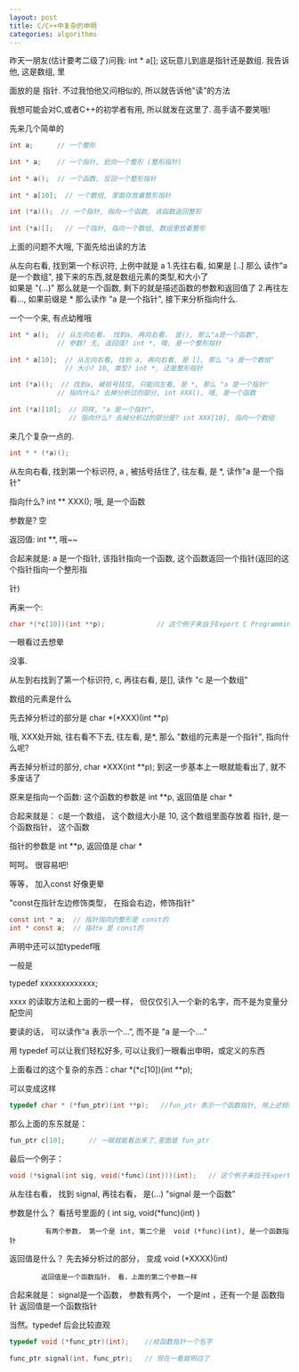 ```yaml
---
layout: post
title: C/C++中复杂的申明
categories: algorithms
---
```


昨天一朋友(估计要考二级了)问我:  int * a[];  这玩意儿到底是指针还是数组.  我告诉他, 这是数组, 里 

面放的是 指针. 不过我怕他又问相似的, 所以就告诉他"读"的方法 


我想可能会对C,或者C++的初学者有用, 所以就发在这里了. 高手请不要笑哦! 


先来几个简单的 

```c
int a;      // 一个整形  
  
int * a;    // 一个指针, 批向一个整形 (整形指针)  
  
int * a();  // 一个函数, 反回一个整形指针  
  
int * a[10];  // 一个数组, 里面存放着整形指针  
  
int (*a)();  // 一个指针, 指向一个函数, 该函数返回整形  
  
int (*a)[];   // 一个指针, 指向一个数组, 数组里放着整形  
```


上面的问题不大哦, 下面先给出读的方法 

从左向右看, 找到第一个标识符, 上例中就是 a 
  1.先往右看, 如果是 [..] 那么 读作"a 是一个数组", 接下来的东西,就是数组元素的类型,和大小了  
    如果是 "(...)"  那么就是一个函数, 剩下的就是描述函数的参数和返回值了 
  2.再往左看..., 如果前缀是 * 那么读作 "a 是一个指针", 接下来分析指向什么. 


一个一个来, 有点幼稚哦 

```c
int * a();  // 从左向右看， 找到a, 再向右看， 是(), 那么"a是一个函数",   
            // 参数? 无, 返回值? int *, 哦, 是一个整形指针  
  
int * a[10];  // 从左向右看, 找到 a, 再向右看, 是 [], 那么 "a 是一个数组"  
              // 大小? 10, 类型? int *, 还是整形指针  
  
int (*a)();  // 找到a, 被括号括住, 只能向左看, 是 *, 那么 "a 是一个指针"  
            // 指向什么? 去掉分析过的部分, int XXX(), 哦, 是一个函数  
  
int (*a)[10];  // 同样, "a 是一个指针",   
               // 指向什么? 去掉分析过的部分是? int XXX[10], 指向一个数组  
```

来几个复杂一点的. 

```c
int * * (*a)();  
```

从左向右看, 找到第一个标识符, a , 被括号括住了, 往左看, 是 *, 读作"a 是一个指针" 

指向什么? int ** XXX(); 哦, 是一个函数 

参数是? 空 

返回值: int **, 哦~~ 

合起来就是: a 是一个指针, 该指针指向一个函数, 这个函数返回一个指针(返回的这个指针指向一个整形指 

针) 


再来一个: 

```c
char *(*c[10])(int **p);             // 这个例子来自于Expert C Programming  
```


一眼看过去想晕 

没事. 

从左到右找到了第一个标识符, c, 再往右看, 是[], 读作 "c 是一个数组"  

数组的元素是什么 

先去掉分析过的部分是 char *(*XXX)(int **p) 

哦, XXX处开始, 往右看不下去, 往左看, 是*,  那么 "数组的元素是一个指针", 指向什么呢? 

再去掉分析过的部分, char *XXX(int **p);  到这一步基本上一眼就能看出了, 就不多废话了 

原来是指向一个函数: 这个函数的参数是 int **p, 返回值是 char * 


合起来就是： c是一个数组， 这个数组大小是 10, 这个数组里面存放着 指针, 是一个函数指针， 这个函数 

指针的参数是 int **p, 返回值是 char * 

呵呵。 很容易吧! 


等等， 加入const 好像更晕 

"const在指针左边修饰类型， 在指会右边，修饰指针" 

```c
const int * a;  // 指针指向的整形是 const的  
int * const a;  // 指针a 是 const的  
```



声明中还可以加typedef哦 

一般是 

typedef xxxxxxxxxxxxx; 

xxxx 的读取方法和上面的一模一样， 但仅仅引入一个新的名字，而不是为变量分配空间 

要读的话， 可以读作“a 表示一个...”, 而不是 "a 是一个...." 


用 typedef 可以让我们轻松好多, 可以让我们一眼看出申明，或定义的东西 

上面看过的这个复杂的东西：char *(*c[10])(int **p); 

可以变成这样 

```c
typedef char * (*fun_ptr)(int **p);   //fun_ptr 表示一个函数指针, 用上述规则看 
```

那么上面的东东就是： 

```c
fun_ptr c[10];      // 一眼就能看出来了,里面是 fun_ptr 
```


最后一个例子： 

```c
void (*signal(int sig, void(*func)(int)))(int);   // 这个例子来自于Expert C Programming 
```

从左往右看， 找到 signal, 再往右看， 是(...)   "signal 是一个函数" 


参数是什么？ 看括号里面的 ( int sig, void(*func)(int) ) 

             有两个参数， 第一个是 int, 第二个是  void (*func)(int), 是一个函数指针 

返回值是什么？ 先去掉分析过的部分， 变成 void (*XXXX)(int) 

            返回值是一个函数指针， 看，上面的第二个参数一样 


合起来就是： signal是一个函数， 参数有两个， 一个是int ，还有一个是 函数指针 
                                返回值是一个函数指针 



当然。typedef 后会比较直观 


```c
typedef void (*func_ptr)(int);    //给函数指针一个名字  
  
func_ptr signal(int, func_ptr);   // 现在一看就明白了  
```
